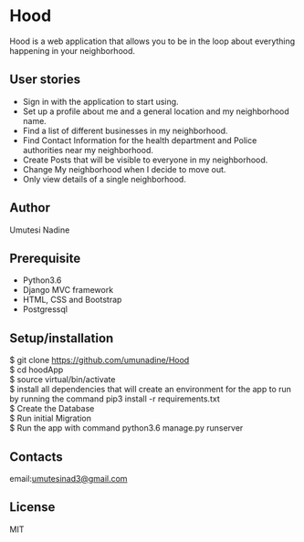 # Hood
Hood is a web application that allows you to be in the loop about everything happening in your neighborhood.
## User stories
- Sign in with the application to start using.<br/>
- Set up a profile about me and a general location and my neighborhood name.<br/>
- Find a list of different businesses in my neighborhood.<br/>
- Find Contact Information for the health department and Police authorities near my neighborhood.<br/>
- Create Posts that will be visible to everyone in my neighborhood.<br/>
- Change My neighborhood when I decide to move out.<br/>
- Only view details of a single neighborhood.<br/>

## Author
Umutesi Nadine

## Prerequisite
- Python3.6 <br>
- Django MVC framework<br>
- HTML, CSS and Bootstrap<br>
- Postgressql<br>

## Setup/installation
$ git clone https://github.com/umunadine/Hood <br>
$ cd hoodApp <br>
$ source virtual/bin/activate <br>
$ install all dependencies that will create an environment for the app to run by running the command pip3 install -r requirements.txt <br>
$ Create the Database <br>
$ Run initial Migration<br>
$ Run the app with command python3.6 manage.py runserver

## Contacts
email:umutesinad3@gmail.com
## License
MIT
